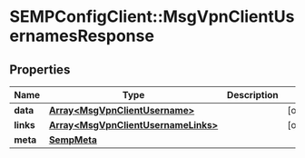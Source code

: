 # SEMPConfigClient::MsgVpnClientUsernamesResponse

## Properties
Name | Type | Description | Notes
------------ | ------------- | ------------- | -------------
**data** | [**Array&lt;MsgVpnClientUsername&gt;**](MsgVpnClientUsername.md) |  | [optional] 
**links** | [**Array&lt;MsgVpnClientUsernameLinks&gt;**](MsgVpnClientUsernameLinks.md) |  | [optional] 
**meta** | [**SempMeta**](SempMeta.md) |  | 


